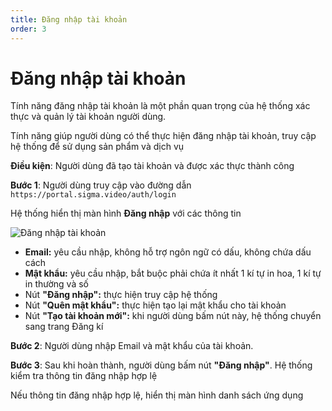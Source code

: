 ```yaml
---
title: Đăng nhập tài khoản
order: 3
---
```


# Đăng nhập tài khoản 

Tính năng đăng nhập tài khoản là một phần quan trọng của hệ thống xác thực và quản lý tài khoản người dùng. 

Tính năng giúp người dùng có thể thực hiện đăng nhập tài khoản, truy cập hệ thống để sử dụng sản phẩm và dịch vụ

**Điều kiện**: Người dùng đã tạo tài khoản và được xác thực thành công

**Bước 1**: Người dùng truy cập vào đường dẫn `https://portal.sigma.video/auth/login`

Hệ thống hiển thị màn hình **Đăng nhập** với các thông tin

![Đăng nhập tài khoản ](/images/streaming-platform/user-management/sign-in-1.png)

- **Email:** yêu cầu nhập, không hỗ trợ ngôn ngữ có dấu, không chứa dấu cách
- **Mật khẩu:** yêu cầu nhập, bắt buộc phải chứa ít nhất 1 kí tự in hoa, 1 kí tự in thường và số
- Nút **"Đăng nhập":** thực hiện truy cập hệ thống
- Nút **"Quên mật khẩu":** thực hiện tạo lại mật khẩu cho tài khoản
- Nút **"Tạo tài khoản mới":** khi người dùng bấm nút này, hệ thống chuyển sang trang Đăng kí

**Bước 2**: Người dùng nhập Email và mật khẩu của tài khoản.

**Bước 3**: Sau khi hoàn thành, người dùng bấm nút **"Đăng nhập"**. Hệ thống kiểm tra thông tin đăng nhập hợp lệ

Nếu thông tin đăng nhập hợp lệ, hiển thị màn hình danh sách ứng dụng